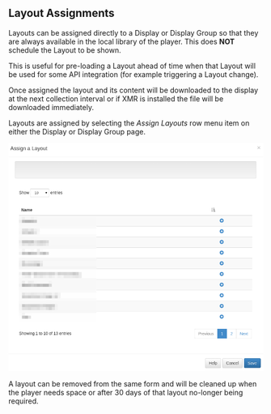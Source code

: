 <!--toc=displays-->
## Layout Assignments
Layouts can be assigned directly to a Display or Display Group so that they are always available in the local
library of the player. This does **NOT** schedule the Layout to be shown.

This is useful for pre-loading a Layout ahead of time when that Layout will be used for some API integration (for
example triggering a Layout change). 

Once assigned the layout and its content will be downloaded to the display at the next collection interval or if 
XMR is installed the file will be downloaded immediately.

Layouts are assigned by selecting the *Assign Layouts* row menu item on either the Display or Display Group page.

![Layout Assignments](img/display_file_assignment_form.png)

A layout can be removed from the same form and will be cleaned up when the player needs space or after 30 days 
of that layout no-longer being required.